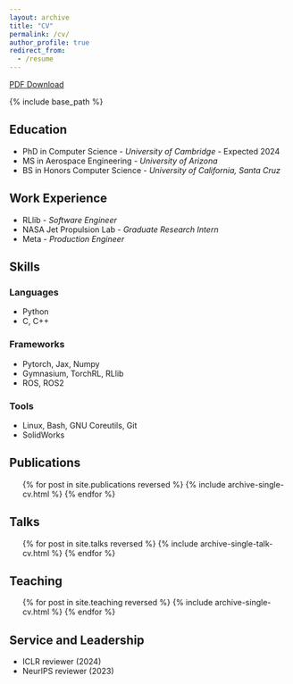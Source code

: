 ```yaml
---
layout: archive
title: "CV"
permalink: /cv/
author_profile: true
redirect_from:
  - /resume
---
```


[PDF Download](../files/cv.pdf)

{% include base_path %}

## Education
* PhD in Computer Science - _University of Cambridge_ - Expected 2024
* MS in Aerospace Engineering - _University of Arizona_ 
* BS in Honors Computer Science -  _University of California, Santa Cruz_

## Work Experience
* RLlib - _Software Engineer_
* NASA Jet Propulsion Lab - _Graduate Research Intern_
* Meta - _Production Engineer_
  
## Skills

### Languages
  * Python
  * C, C++

### Frameworks
  * Pytorch, Jax, Numpy
  * Gymnasium, TorchRL, RLlib
  * ROS, ROS2

### Tools
  * Linux, Bash, GNU Coreutils, Git
  * SolidWorks



## Publications
  <ul>{% for post in site.publications reversed %}
    {% include archive-single-cv.html %}
  {% endfor %}</ul>
  
## Talks
  <ul>{% for post in site.talks reversed %}
    {% include archive-single-talk-cv.html %}
  {% endfor %}</ul>
  
## Teaching
  <ul>{% for post in site.teaching reversed %}
    {% include archive-single-cv.html %}
  {% endfor %}</ul>
  
## Service and Leadership
* ICLR reviewer (2024)
* NeurIPS reviewer (2023)
